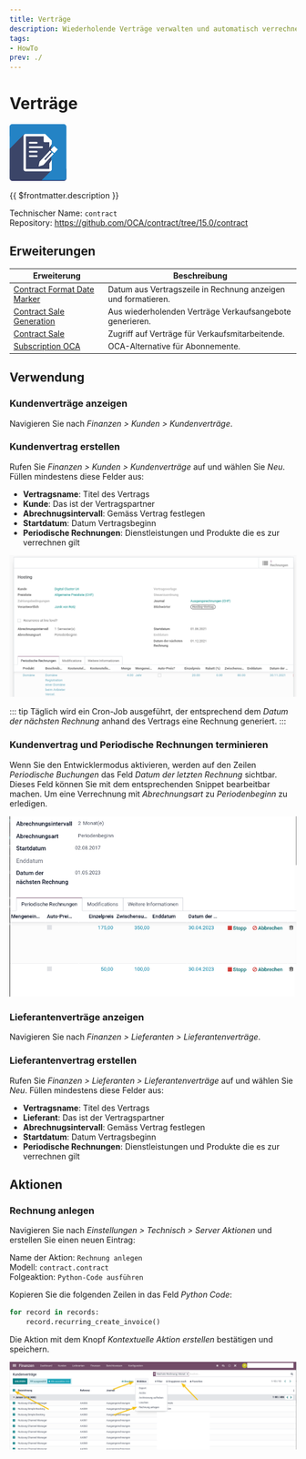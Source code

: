 ```yaml
---
title: Verträge
description: Wiederholende Verträge verwalten und automatisch verrechnen.
tags:
- HowTo
prev: ./
---
```

# Verträge
![icon_oca_agreement](attachments/icon_oca_agreement.png)

{{ $frontmatter.description }}

Technischer Name: `contract`\
Repository: <https://github.com/OCA/contract/tree/15.0/contract>

## Erweiterungen

| Erweiterung                                                         | Beschreibung                                                  |
| ------------------------------------------------------------------- | ------------------------------------------------------------- |
| [Contract Format Date Marker](Contract%20Format%20Date%20Marker.md) | Datum aus Vertragszeile in Rechnung anzeigen und formatieren. |
| [Contract Sale Generation](Contract%20Sale%20Generation.md)         | Aus wiederholenden Verträge Verkaufsangebote generieren.      |
| [Contract Sale](Contract%20Sale.md)                                 | Zugriff auf Verträge für Verkaufsmitarbeitende.               |
| [Subscription OCA](Subscription%20OCA.md)                           | OCA-Alternative für Abonnemente.                              |

## Verwendung

### Kundenverträge anzeigen

Navigieren Sie nach *Finanzen >  Kunden > Kundenverträge*.

### Kundenvertrag erstellen

Rufen Sie *Finanzen >  Kunden > Kundenverträge* auf und wählen Sie *Neu*. Füllen mindestens diese Felder aus:

* **Vertragsname**: Titel des Vertrags
* **Kunde**: Das ist der Vertragspartner
* **Abrechnugsintervall**: Gemäss Vertrag festlegen
* **Startdatum**: Datum Vertragsbeginn
* **Periodische Rechnungen**: Dienstleistungen und Produkte die es zur verrechnen gilt

![](attachments/Contract%20Beispiel.png)

::: tip
Täglich wird ein Cron-Job ausgeführt, der entsprechend dem *Datum der nächsten Rechnung* anhand des Vertrags eine Rechnung generiert.
:::

### Kundenvertrag und Periodische Rechnungen terminieren

Wenn Sie den Entwicklermodus aktivieren, werden auf den Zeilen *Periodische Buchungen* das Feld *Datum der letzten Rechnung* sichtbar. Dieses Feld können Sie mit dem entsprechenden Snippet bearbeitbar machen. Um eine Verrechnung mit *Abrechnungsart* zu *Periodenbeginn* zu erledigen.

![](attachments/Contract%20Abrechnungsart.png)

### Lieferantenverträge anzeigen

Navigieren Sie nach *Finanzen >  Lieferanten > Lieferantenverträge*.

### Lieferantenvertrag erstellen

Rufen Sie *Finanzen >  Lieferanten > Lieferantenverträge* auf und wählen Sie *Neu*. Füllen mindestens diese Felder aus:

* **Vertragsname**: Titel des Vertrags
* **Lieferant**: Das ist der Vertragspartner
* **Abrechnugsintervall**: Gemäss Vertrag festlegen
* **Startdatum**: Datum Vertragsbeginn
* **Periodische Rechnungen**: Dienstleistungen und Produkte die es zur verrechnen gilt

## Aktionen

### Rechnung anlegen

Navigieren Sie nach *Einstellungen > Technisch > Server Aktionen* und erstellen Sie einen neuen Eintrag:

Name der Aktion: `Rechnung anlegen`\
Modell: `contract.contract`\
Folgeaktion: `Python-Code ausführen`

Kopieren Sie die folgenden Zeilen in das Feld *Python Code*:

```python
for record in records:
	record.recurring_create_invoice()
```

Die Aktion mit dem Knopf *Kontextuelle Aktion erstellen* bestätigen und speichern.

![](attachments/Contract%20Aktion%20Rechnung%20anlegen.png)